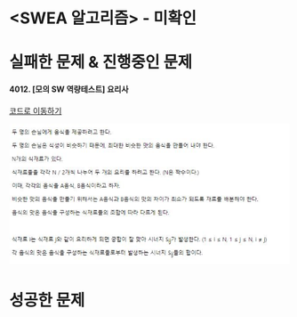 # <SWEA 알고리즘> - 미확인

# 실패한 문제 & 진행중인 문제

#### 4012. [모의 SW 역량테스트] 요리사

[코드로 이동하기]()

![이미지 이름](./images/4012.JPG)



# 성공한 문제






